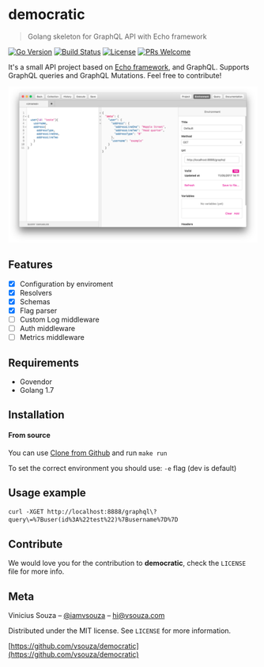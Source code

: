 # democratic
> Golang skeleton for GraphQL API with Echo framework

[![Go Version][go-version-image]][go-version-url]
[![Build Status][travis-image]][travis-url]
[![License][license-image]][license-url]
[![PRs Welcome](https://img.shields.io/badge/PRs-welcome-brightgreen.svg?style=flat-square)](http://makeapullrequest.com)

It's a small API project based on [Echo framework](https://echo.labstack.com), and GraphQL. 
Supports GraphQL queries and GraphQL Mutations. Feel free to contribute!

![](header.png)

## Features

- [x] Configuration by enviroment
- [x] Resolvers
- [x] Schemas
- [x] Flag parser
- [ ] Custom Log middleware
- [ ] Auth middleware
- [ ] Metrics middleware

## Requirements

- Govendor
- Golang 1.7

## Installation

#### From source
You can use [Clone from Github](http://github.com/vsouza/democratic) and run `make run` 


To set the correct environment you should use: `-e` flag (dev is default) 

## Usage example

```
curl -XGET http://localhost:8888/graphql\?query\=%7Buser(id%3A%22test%22)%7Busername%7D%7D
```

## Contribute

We would love you for the contribution to **democratic**, check the ``LICENSE`` file for more info.

## Meta

Vinicius Souza – [@iamvsouza](https://twitter.com/iamvsouza) – hi@vsouza.com

Distributed under the MIT license. See ``LICENSE`` for more information.

[https://github.com/vsouza/democratic](https://github.com/vsouza/democratic)

[go-version-image]:https://img.shields.io/badge/Go%20version-1.7-blue.svg
[go-version-url]: https://golang.org/
[license-image]: https://img.shields.io/badge/License-MIT-blue.svg
[license-url]: LICENSE
[travis-image]: https://img.shields.io/travis/dbader/node-datadog-metrics/master.svg?style=flat-square
[travis-url]: https://travis-ci.org/dbader/node-datadog-metrics
[codebeat-image]: https://codebeat.co/badges/c19b47ea-2f9d-45df-8458-b2d952fe9dad
[codebeat-url]: https://codebeat.co/projects/github-com-vsouza-democratic
